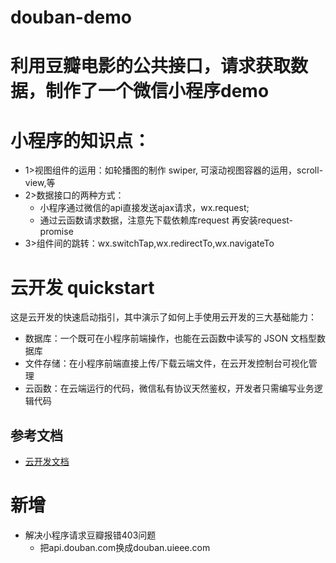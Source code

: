 # douban-demo
# 利用豆瓣电影的公共接口，请求获取数据，制作了一个微信小程序demo


# 小程序的知识点：
- 1>视图组件的运用：如轮播图的制作 swiper, 可滚动视图容器的运用，scroll-view,等
- 2>数据接口的两种方式：
   - 小程序通过微信的api直接发送ajax请求，wx.request;
   - 通过云函数请求数据，注意先下载依赖库request 再安装request-promise
- 3>组件间的跳转：wx.switchTap,wx.redirectTo,wx.navigateTo


# 云开发 quickstart

这是云开发的快速启动指引，其中演示了如何上手使用云开发的三大基础能力：

- 数据库：一个既可在小程序前端操作，也能在云函数中读写的 JSON 文档型数据库
- 文件存储：在小程序前端直接上传/下载云端文件，在云开发控制台可视化管理
- 云函数：在云端运行的代码，微信私有协议天然鉴权，开发者只需编写业务逻辑代码

## 参考文档

- [云开发文档](https://developers.weixin.qq.com/miniprogram/dev/wxcloud/basis/getting-started.html)

# 新增
- 解决小程序请求豆瓣报错403问题
   - 把api.douban.com换成douban.uieee.com
